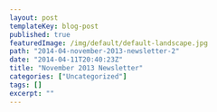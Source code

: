 ```yaml
---
layout: post
templateKey: blog-post
published: true
featuredImage: /img/default/default-landscape.jpg
path: "2014-04-november-2013-newsletter-2"
date: "2014-04-11T20:40:23Z"
title: "November 2013 Newsletter"
categories: ["Uncategorized"]
tags: []
excerpt: ""
---
```

